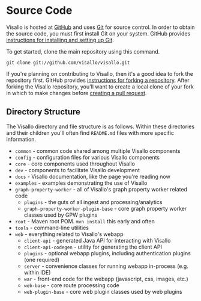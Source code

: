 # Source Code

Visallo is hosted at [GitHub](http://www.github.com) and uses [Git](http://git-scm.com/) for source control. In order to
obtain the source code, you must first install Git on your system. GitHub provides
[instructions for installing and setting up Git](https://help.github.com/articles/set-up-git).

To get started, clone the main repository using this command. 

    git clone git://github.com/visallo/visallo.git

If you're planning on contributing to Visallo, then it's a good idea to fork the repository first. GitHub provides [instructions for forking a repository](https://help.github.com/articles/fork-a-repo). After forking the Visallo repository, you'll want to create a local clone of your fork in which to make changes before [creating a pull request](https://help.github.com/articles/creating-a-pull-request/).

## Directory Structure

The Visallo directory and file structure is as follows. Within these directories and their children you'll often find `README.md` files with more specific information.

* `common` - common code shared among multiple Visallo components
* `config` - configuration files for various Visallo components
* `core` - core components used throughout Visallo
* `dev` - components to facilitate Visallo development
* `docs` - Visallo documentation, like the page you're reading now
* `examples` - examples demonstrating the use of Visallo
* `graph-property-worker` - all of Visallo's graph property worker related code
  * `plugins` - the guts of all ingest and processing/analytics
  * `graph-property-worker-plugin-base` - core graph property worker classes used by GPW plugins
* `root` - Maven root POM. `mvn install` this early and often
* `tools` - command-line utilities
* `web` - everything related to Visallo's webapp
  * `client-api` - generated Java API for interacting with Visallo
  * `client-api-codegen` - utility for generating the client API
  * `plugins` - optional webapp plugins, including authentication plugins (one required)
  * `server` - convenience classes for running webapp in-process (e.g. within IDE)
  * `war` - front-end code for the webapp (javascript, css, images, etc.)
  * `web-base` - core route processing code
  * `web-plugin-base` - core web plugin classes used by web plugins

